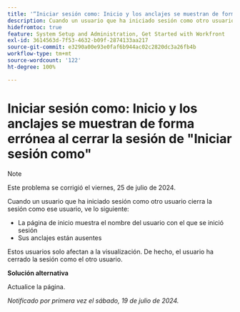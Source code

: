 ```yaml
---
title: '“Iniciar sesión como: Inicio y los anclajes se muestran de forma errónea al cerrar la sesión de Iniciar sesión como”'
description: Cuando un usuario que ha iniciado sesión como otro usuario cierra la sesión de ese usuario, ve los siguientes problemas en su pantalla de inicio.
hidefromtoc: true
feature: System Setup and Administration, Get Started with Workfront
exl-id: 3614563d-7f53-4632-b09f-2874133aa217
source-git-commit: e3290a00e93e0faf6b944ac02c2820dc3a26fb4b
workflow-type: tm+mt
source-wordcount: '122'
ht-degree: 100%

---
```


# Iniciar sesión como: Inicio y los anclajes se muestran de forma errónea al cerrar la sesión de &quot;Iniciar sesión como&quot;

>[!NOTE]
>
>Este problema se corrigió el viernes, 25 de julio de 2024.

Cuando un usuario que ha iniciado sesión como otro usuario cierra la sesión como ese usuario, ve lo siguiente:

* La página de inicio muestra el nombre del usuario con el que se inició sesión
* Sus anclajes están ausentes

Estos usuarios solo afectan a la visualización. De hecho, el usuario ha cerrado la sesión como el otro usuario.

**Solución alternativa**

Actualice la página.

_Notificado por primera vez el sábado, 19 de julio de 2024._
